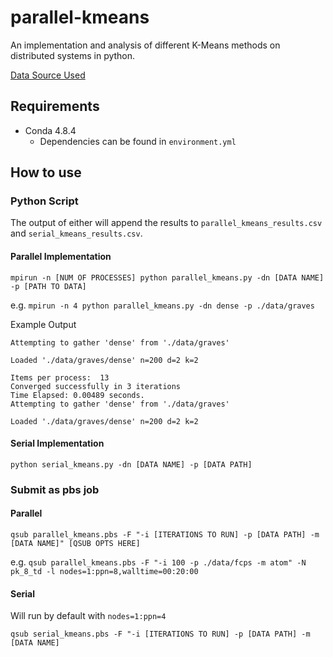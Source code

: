 # parallel-kmeans
An implementation and analysis of different K-Means methods on distributed systems in python. 

[Data Source Used](https://github.com/gagolews/clustering_benchmarks_v1)

## Requirements 
* Conda 4.8.4
  * Dependencies can be found in `environment.yml` 

## How to use

### Python Script
The output of either will append the results to `parallel_kmeans_results.csv` and `serial_kmeans_results.csv`. 

#### Parallel Implementation

`mpirun -n [NUM OF PROCESSES] python parallel_kmeans.py -dn [DATA NAME] -p [PATH TO DATA]`

e.g.
`mpirun -n 4 python parallel_kmeans.py -dn dense -p ./data/graves`

Example Output
```
Attempting to gather 'dense' from './data/graves'

Loaded './data/graves/dense' n=200 d=2 k=2

Items per process:  13
Converged successfully in 3 iterations
Time Elapsed: 0.00489 seconds.
Attempting to gather 'dense' from './data/graves'

Loaded './data/graves/dense' n=200 d=2 k=2
```

#### Serial Implementation

`python serial_kmeans.py -dn [DATA NAME] -p [DATA PATH]`

### Submit as pbs job
#### Parallel

`qsub parallel_kmeans.pbs -F "-i [ITERATIONS TO RUN] -p [DATA PATH] -m [DATA NAME]" [QSUB OPTS HERE]`

e.g. `qsub parallel_kmeans.pbs -F "-i 100 -p ./data/fcps -m atom" -N pk_8_td -l nodes=1:ppn=8,walltime=00:20:00`

#### Serial
Will run by default with `nodes=1:ppn=4`

`qsub serial_kmeans.pbs -F "-i [ITERATIONS TO RUN] -p [DATA PATH] -m [DATA NAME]`
